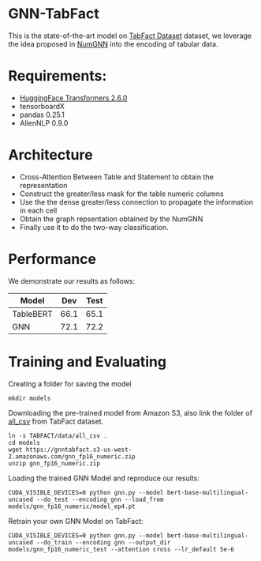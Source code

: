 # GNN-TabFact
This is the state-of-the-art model on [TabFact Dataset](https://tabfact.github.io/) dataset, we leverage the idea proposed in [NumGNN](https://arxiv.org/pdf/1910.06701.pdf) into the encoding of tabular data.


# Requirements:
- [HuggingFace Transformers 2.6.0](https://github.com/huggingface/transformers)
- tensorboardX
- pandas 0.25.1
- AllenNLP 0.9.0

# Architecture
- Cross-Attention Between Table and Statement to obtain the representation
- Construct the greater/less mask for the table numeric columns
- Use the the dense greater/less connection to propagate the information in each cell
- Obtain the graph repsentation obtained by the NumGNN
- Finally use it to do the two-way classification.


# Performance
We demonstrate our results as follows:

| Model     | Dev  | Test |
|-----------|------|------|
| TableBERT | 66.1 | 65.1 |
| GNN       | 72.1 | 72.2 |


# Training and Evaluating
Creating a folder for saving the model
```
mkdir models
```

Downloading the pre-trained model from Amazon S3, also link the folder of [all_csv](https://github.com/wenhuchen/Table-Fact-Checking/tree/master/data/all_csv) from TabFact dataset.
```
ln -s TABFACT/data/all_csv .
cd models
wget https://gnntabfact.s3-us-west-2.amazonaws.com/gnn_fp16_numeric.zip
unzip gnn_fp16_numeric.zip
```

Loading the trained GNN Model and reproduce our results:
```
CUDA_VISIBLE_DEVICES=0 python gnn.py --model bert-base-multilingual-uncased --do_test --encoding gnn --load_from models/gnn_fp16_numeric/model_ep4.pt
```

Retrain your own GNN Model on TabFact:
```
CUDA_VISIBLE_DEVICES=0 python gnn.py --model bert-base-multilingual-uncased --do_train --encoding gnn --output_dir models/gnn_fp16_numeric_test --attention cross --lr_default 5e-6
```



